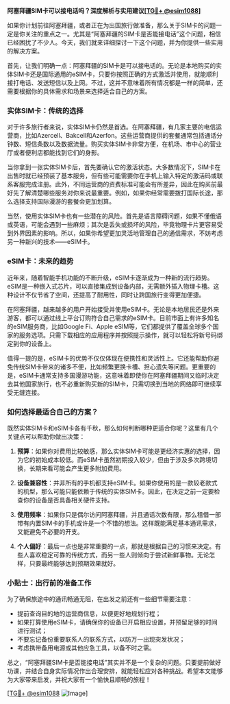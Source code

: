 **阿塞拜疆SIM卡可以接电话吗？深度解析与实用建议[[TG💪+ @esim1088](https://t.me/s/esim1088)]**

如果你计划前往阿塞拜疆，或者正在为出国旅行做准备，那么关于SIM卡的问题一定是你关注的重点之一。尤其是“阿塞拜疆的SIM卡是否能接电话”这个问题，相信已经困扰了不少人。今天，我们就来详细探讨一下这个问题，并为你提供一些实用的解决方案。

首先，让我们明确一点：阿塞拜疆的SIM卡是可以接电话的。无论是本地购买的实体SIM卡还是国际通用的eSIM卡，只要你按照正确的方式激活并使用，就能顺利接打电话、发送短信以及上网。不过，这并不意味着所有情况都是一样的简单，还需要根据你的具体需求和场景来选择适合自己的方案。

### 实体SIM卡：传统的选择

对于许多旅行者来说，实体SIM卡仍然是首选。在阿塞拜疆，有几家主要的电信运营商，比如Azercell、Bakcell和Azerfon。这些运营商提供的套餐通常包括通话分钟数、短信条数以及数据流量。购买实体SIM卡非常方便，在机场、市中心的营业厅或者便利店都能找到它们的身影。

当你拿到一张实体SIM卡后，首先要确认它的激活状态。大多数情况下，SIM卡在出售时就已经预装了基本服务，但有些可能需要你在手机上输入特定的激活码或联系客服完成注册。此外，不同运营商的资费标准可能会有所差异，因此在购买前最好先了解清楚哪些服务对你来说最重要。例如，如果你经常需要拨打国际长途，那么选择支持国际漫游的套餐会更加划算。

当然，使用实体SIM卡也有一些潜在的风险。首先是语言障碍问题，如果不懂俄语或英语，可能会遇到一些麻烦；其次是丢失或损坏的风险，毕竟物理卡片更容易受到外界因素的影响。所以，如果你希望更加灵活地管理自己的通信需求，不妨考虑另一种新兴的技术——eSIM卡。

### eSIM卡：未来的趋势

近年来，随着智能手机功能的不断升级，eSIM卡逐渐成为一种新的流行趋势。eSIM是一种嵌入式芯片，可以直接集成到设备内部，无需额外插入物理卡槽。这种设计不仅节省了空间，还提高了耐用性，同时让跨国旅行变得更加便捷。

在阿塞拜疆，越来越多的用户开始接受并使用eSIM卡。无论是本地居民还是外来游客，都可以通过线上平台订购符合自己需求的eSIM卡。目前市面上有许多知名的eSIM服务商，比如Google Fi、Apple eSIM等，它们都提供了覆盖全球多个国家的服务选项。只需下载相应的应用程序并按照提示操作，就可以轻松将新号码绑定到你的设备上。

值得一提的是，eSIM卡的优势不仅仅体现在便携性和灵活性上。它还能帮助你避免传统SIM卡带来的诸多不便，比如频繁更换卡槽、担心遗失等问题。更重要的是，eSIM卡通常支持多国漫游功能，这意味着即使你在阿塞拜疆期间又临时决定去其他国家旅行，也不必重新购买新的SIM卡，只需切换到当地的网络即可继续享受无缝连接。

### 如何选择最适合自己的方案？

既然实体SIM卡和eSIM卡各有千秋，那么如何判断哪种更适合你呢？这里有几个关键点可以帮助你做出决策：

1. **预算**：如果你对费用比较敏感，那么实体SIM卡可能是更经济实惠的选择，因为它的初始成本较低。而eSIM卡虽然初期投入较少，但由于涉及多次跨境切换，长期来看可能会产生更多附加费用。
   
2. **设备兼容性**：并非所有的手机都支持eSIM卡。如果你使用的是一款较老款式的机型，那么可能只能依赖于传统的实体SIM卡。因此，在决定之前一定要检查你的设备是否具备相关硬件支持。

3. **使用频率**：如果你只是偶尔访问阿塞拜疆，并且通话次数有限，那么租借一部带有内置SIM卡的手机或许是一个不错的想法。这样既能满足基本通讯需求，又能避免不必要的开支。

4. **个人偏好**：最后一点也是非常重要的一点，那就是根据自己的习惯来决定。有些人喜欢稳定可靠的传统方式，而另一些人则倾向于尝试新鲜事物。无论怎样，只要最终能够达到预期效果就好。

### 小贴士：出行前的准备工作

为了确保旅途中的通讯畅通无阻，在出发之前还有一些细节需要注意：

- 提前查询目的地的运营商信息，以便更好地规划行程；
- 如果打算使用eSIM卡，请确保你的设备已开启相应设置，并预留足够的时间进行测试；
- 不要忘记备份重要联系人的联系方式，以防万一出现突发状况；
- 考虑携带备用电源或其他应急工具，以备不时之需。

总之，“阿塞拜疆SIM卡是否能接电话”其实并不是一个复杂的问题。只要提前做好功课，并结合自身实际情况作出合理安排，就能轻松应对各种挑战。希望本文能够为大家带来启发，并祝大家有一个愉快且顺畅的旅程！

[[TG💪+ @esim1088](https://t.me/s/esim1088) ![Image](https://i.postimg.cc/4NQfJmqS/Snipaste-2025-05-13-00-14-12.png)]